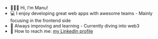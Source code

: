 - 🙋🏼‍♂️ Hi, I’m Manu!
- 💻 I enjoy developing great web apps with awesome teams - Mainly focusing in the frontend side
- 🌱 Always improving and learning - Currently diving into web3
- 💬 How to reach me: [my LinkedIn profile](https://www.linkedin.com/in/manuel-figueira-77389390/) 

<!---
Mfigueira/Mfigueira is a ✨ special ✨ repository because its `README.md` (this file) appears on your GitHub profile.
You can click the Preview link to take a look at your changes.
--->
